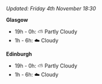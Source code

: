 *Updated: Friday 4th November 18:30*

**Glasgow**

* 19h - 0h: :partly_sunny: Partly Cloudy
* 1h - 6h: :cloud: Cloudy

**Edinburgh**

* 19h - 0h: :partly_sunny: Partly Cloudy
* 1h - 6h: :cloud: Cloudy
